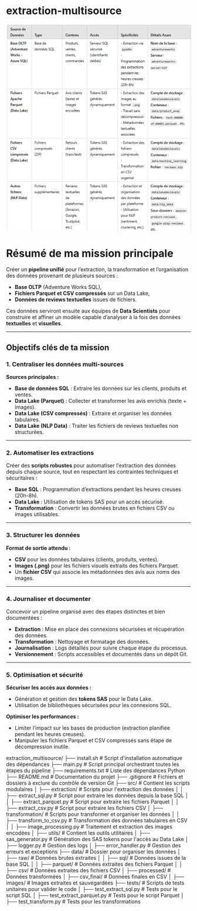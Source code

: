 # extraction-multisource
![alt text](image.png)

# Résumé de ma mission principale

Créer un **pipeline unifié** pour l’extraction, la transformation et l’organisation des données provenant de plusieurs sources :

- **Base OLTP** (Adventure Works SQL),
- **Fichiers Parquet et CSV compressés** sur un Data Lake,
- **Données de reviews textuelles** issues de fichiers.

Ces données serviront ensuite aux équipes de **Data Scientists** pour construire et affiner un modèle capable d’analyser à la fois des données **textuelles** et **visuelles**.

---

## Objectifs clés de ta mission

### 1. Centraliser les données multi-sources

**Sources principales :**

- **Base de données SQL** : Extraire les données sur les clients, produits et ventes.
- **Data Lake (Parquet)** : Collecter et transformer les avis enrichis (texte + images).
- **Data Lake (CSV compressés)** : Extraire et organiser les données tabulaires.
- **Data Lake (NLP Data)** : Traiter les fichiers de reviews textuelles non structurées.

---

### 2. Automatiser les extractions

Créer des **scripts robustes** pour automatiser l'extraction des données depuis chaque source, tout en respectant les contraintes techniques et sécuritaires :

- **Base SQL** : Programmation d’extractions pendant les heures creuses (20h-8h).
- **Data Lake** : Utilisation de tokens SAS pour un accès sécurisé.
- **Transformation** : Convertir les données brutes en fichiers CSV ou images utilisables.

---

### 3. Structurer les données

**Format de sortie attendu :**

- **CSV** pour les données tabulaires (clients, produits, ventes).
- **Images (.png)** pour les fichiers visuels extraits des fichiers Parquet.
- Un **fichier CSV** qui associe les métadonnées des avis aux noms des images.

---

### 4. Journaliser et documenter

Concevoir un pipeline organisé avec des étapes distinctes et bien documentées :

- **Extraction** : Mise en place des connexions sécurisées et récupération des données.
- **Transformation** : Nettoyage et formatage des données.
- **Journalisation** : Logs détaillés pour suivre chaque étape du processus.
- **Versionnement** : Scripts accessibles et documentés dans un dépôt Git.

---

### 5. Optimisation et sécurité

**Sécuriser les accès aux données :**

- Génération et gestion des **tokens SAS** pour le Data Lake.
- Utilisation de bibliothèques sécurisées pour les connexions SQL.

**Optimiser les performances :**

- Limiter l’impact sur les bases de production (extraction planifiée pendant les heures creuses).
- Manipuler les fichiers Parquet et CSV compressés sans étape de décompression inutile.

extraction_multisource/
├── install.sh                # Script d'installation automatique des dépendances
├── main.py                   # Script principal orchestrant toutes les étapes du pipeline
├── requirements.txt          # Liste des dépendances Python
├── README.md                 # Documentation du projet
├── .gitignore                # Fichiers et dossiers à exclure du contrôle de version Git
├── src/                      # Contient les scripts modulaires
│   ├── extraction/           # Scripts pour l'extraction des données
│   │   ├── extract_sql.py      # Script pour extraire les données depuis la base SQL
│   │   ├── extract_parquet.py  # Script pour extraire les fichiers Parquet
│   │   ├── extract_csv.py      # Script pour extraire les fichiers CSV
│   ├── transformation/        # Scripts pour transformer et organiser les données
│   │   ├── transform_to_csv.py # Transformation des données tabulaires en CSV
│   │   ├── image_processing.py # Traitement et extraction des images encodées
│   ├── utils/                 # Contient les outils utilitaires
│       ├── sas_generator.py    # Génération des SAS tokens pour l'accès au Data Lake
│       ├── logger.py           # Gestion des logs
│       ├── error_handler.py    # Gestion des erreurs et exceptions
├── data/                     # Dossier pour organiser les données
│   ├── raw/                  # Données brutes extraites
│   │   ├── sql/               # Données issues de la base SQL
│   │   ├── parquet/           # Données extraites des fichiers Parquet
│   │   ├── csv/               # Données extraites des fichiers CSV
│   ├── processed/            # Données transformées
│       ├── csv_final/         # Données finales en CSV
│       ├── images/            # Images extraites et sauvegardées
├── tests/                    # Scripts de tests unitaires pour valider le code
│   ├── test_extract_sql.py      # Tests pour le script SQL
│   ├── test_extract_parquet.py  # Tests pour le script Parquet
│   ├── test_transform.py        # Tests pour les transformations
